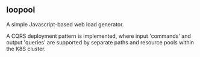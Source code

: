 ## loopool

A simple Javascript-based web load generator.

A CQRS deployment pattern is implemented, where input 'commands' and output 'queries' are supported by separate paths and resource pools within the K8S cluster.


